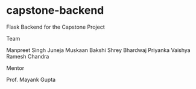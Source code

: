# capstone-backend
Flask Backend for the Capstone Project

Team

Manpreet Singh Juneja
Muskaan Bakshi
Shrey Bhardwaj
Priyanka Vaishya
Ramesh Chandra

Mentor

Prof. Mayank Gupta
